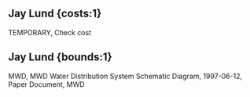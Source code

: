 ## Jay Lund {costs:1} 
TEMPORARY, Check cost

## Jay Lund {bounds:1} 
MWD, MWD Water Distribution System Schematic Diagram, 1997-06-12, Paper Document, MWD
